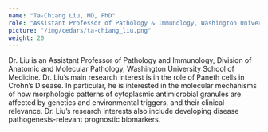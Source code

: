 ```yaml
---
name: "Ta-Chiang Liu, MD, PhD"
role: "Assistant Professor of Pathology & Immunology, Washington University School of Medicine"
picture: "/img/cedars/ta-chiang_liu.png"
weight: 20
---
```


Dr. Liu is an Assistant Professor of Pathology and Immunology, Division of Anatomic and Molecular Pathology, Washington University School of Medicine. Dr. Liu’s main research interest is in the role of Paneth cells in Crohn’s Disease. In particular, he is interested in the molecular mechanisms of how morphologic patterns of cytoplasmic antimicrobial granules are affected by genetics and environmental triggers, and their clinical relevance. Dr. Liu’s research interests also include developing disease pathogenesis-relevant prognostic biomarkers.
